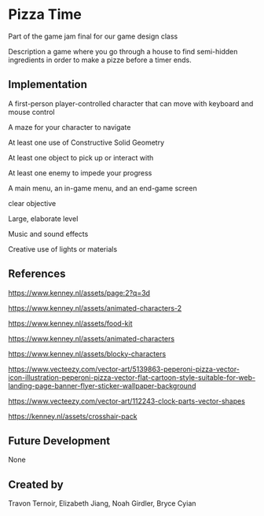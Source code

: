 # Pizza Time
Part of the game jam final for our game design class

Description
a game where you go through a house to find semi-hidden ingredients in order to make a pizze before a timer ends. 

## Implementation
A first-person player-controlled character that can move with keyboard and mouse control


A maze for your character to navigate


At least one use of Constructive Solid Geometry


At least one object to pick up or interact with


At least one enemy to impede your progress


A main menu, an in-game menu, and an end-game screen


clear objective


Large, elaborate level


Music and sound effects


Creative use of lights or materials



## References
https://www.kenney.nl/assets/page:2?q=3d


https://www.kenney.nl/assets/animated-characters-2


https://www.kenney.nl/assets/food-kit


https://www.kenney.nl/assets/animated-characters


https://www.kenney.nl/assets/blocky-characters


https://www.vecteezy.com/vector-art/5139863-peperoni-pizza-vector-icon-illustration-peperoni-pizza-vector-flat-cartoon-style-suitable-for-web-landing-page-banner-flyer-sticker-wallpaper-background


https://www.vecteezy.com/vector-art/112243-clock-parts-vector-shapes


https://kenney.nl/assets/crosshair-pack





## Future Development
None

## Created by
Travon Ternoir, Elizabeth Jiang, Noah Girdler, Bryce Cyian
